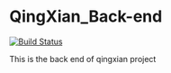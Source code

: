 # QingXian_Back-end
[![Build Status](https://travis-ci.com/XuYiFanHHH/QingXian_Back-end.svg?token=VBynK1ycK5mbbLhPvCbV&branch=master)](https://travis-ci.com/XuYiFanHHH/QingXian_Back-end)

This is the back end of qingxian project